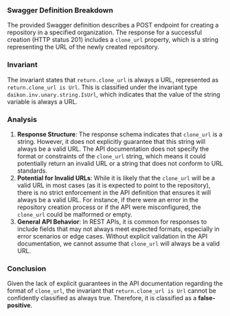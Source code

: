 ### Swagger Definition Breakdown
The provided Swagger definition describes a POST endpoint for creating a repository in a specified organization. The response for a successful creation (HTTP status 201) includes a `clone_url` property, which is a string representing the URL of the newly created repository.

### Invariant
The invariant states that `return.clone_url` is always a URL, represented as `return.clone_url is Url`. This is classified under the invariant type `daikon.inv.unary.string.IsUrl`, which indicates that the value of the string variable is always a URL.

### Analysis
1. **Response Structure**: The response schema indicates that `clone_url` is a string. However, it does not explicitly guarantee that this string will always be a valid URL. The API documentation does not specify the format or constraints of the `clone_url` string, which means it could potentially return an invalid URL or a string that does not conform to URL standards.
2. **Potential for Invalid URLs**: While it is likely that the `clone_url` will be a valid URL in most cases (as it is expected to point to the repository), there is no strict enforcement in the API definition that ensures it will always be a valid URL. For instance, if there were an error in the repository creation process or if the API were misconfigured, the `clone_url` could be malformed or empty.
3. **General API Behavior**: In REST APIs, it is common for responses to include fields that may not always meet expected formats, especially in error scenarios or edge cases. Without explicit validation in the API documentation, we cannot assume that `clone_url` will always be a valid URL.

### Conclusion
Given the lack of explicit guarantees in the API documentation regarding the format of `clone_url`, the invariant that `return.clone_url is Url` cannot be confidently classified as always true. Therefore, it is classified as a **false-positive**.
